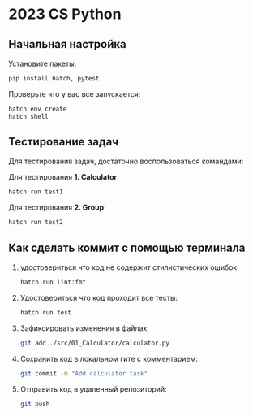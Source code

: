 # 2023 CS Python

## Начальная настройка

Установите пакеты:
```bash
pip install hatch, pytest
```

Проверьте что у вас все запускается:
```bash
hatch env create
hatch shell
```

## Тестирование задач

Для тестирования задач, достаточно воспользоваться командами:

Для тестирования **1. Calculator**:
```bash
hatch run test1
```

Для тестирования **2. Group**:
```bash
hatch run test2
```

## Как сделать коммит с помощью терминала

1. удостовериться что код не содержит стилистических ошибок:
    ```bash
    hatch run lint:fmt
    ```
2. Удостовериться что код проходит все тесты:
    ```bash
    hatch run test
    ```
3. Зафиксировать изменения в файлах:
    ```bash
    git add ./src/01_Calculator/calculator.py
    ```
4. Сохранить код в локальном гите с комментарием:
    ```bash
    git commit -m "Add calculator task"
    ```
5. Отправить код в удаленный репозиторий:
    ```bash
    git push
    ```
